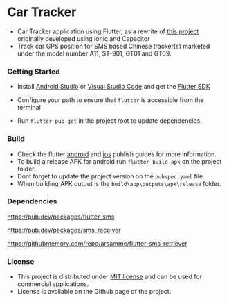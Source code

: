# Car Tracker

- Car Tracker application using Flutter, as a rewrite of [this project](https://github.com/tentone/car-tracker-ion) originally developed using Ionic and Capacitor 
- Track car GPS position for SMS based Chinese tracker(s) marketed under the model number A11, ST-901, GT01 and GT09.



### Getting Started

- Install [Android Studio](https://developer.android.com/studio) or [Visual Studio Code](https://code.visualstudio.com/) and get the [Flutter SDK](https://flutter.dev/)

- Configure your path to ensure that `flutter` is accessible from the terminal

- Run `flutter pub get` in the project root to update dependencies.

  

### Build

- Check the flutter [android](https://flutter.io/docs/deployment/android) and [ios](https://flutter.io/docs/deployment/ios) publish guides for more information.
- To build a release APK for android run `flutter build apk` on the project folder.
- Dont forget to update the project version on the `pubspec.yaml` file.
- When building APK output is the `build\app\outputs\apk\release` folder.



### Dependencies

https://pub.dev/packages/flutter_sms

https://pub.dev/packages/sms_receiver

https://githubmemory.com/repo/arsamme/flutter-sms-retriever



### License

- This project is distributed under [MIT license](https://opensource.org/licenses/MIT) and can be used for commercial applications.
- License is available on the Github page of the project.